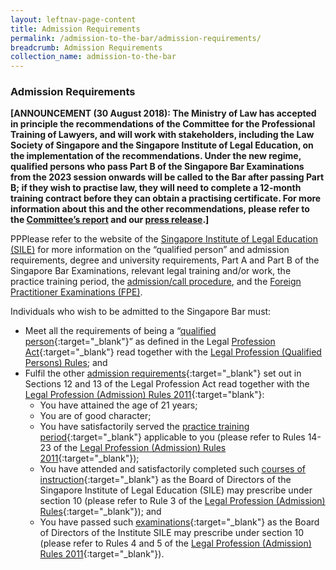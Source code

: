 ```yaml
---
layout: leftnav-page-content
title: Admission Requirements
permalink: /admission-to-the-bar/admission-requirements/
breadcrumb: Admission Requirements
collection_name: admission-to-the-bar
---
```


### **Admission Requirements**

<b>[ANNOUNCEMENT (30 August 2018): The Ministry of Law has accepted in principle the recommendations of the Committee for the Professional Training of Lawyers, and will work with stakeholders, including the Law Society of Singapore and the Singapore Institute of Legal Education, on the implementation of the recommendations. Under the new regime, qualified persons who pass Part B of the Singapore Bar Examinations from the 2023 session onwards will be called to the Bar after passing Part B; if they wish to practise law, they will need to complete a 12-month training contract before they can obtain a practising certificate.  For more information about this and the other recommendations, please refer to the <a href="https://www.supremecourt.gov.sg/publications/commemorative-and-other-publications" target="_blank">Committee’s report</a> and our <a href="/news/press-releases/law-ministry-accepts-recommendations-to-strengthen-professional" target="_blank">press release</a>.]</b>

PPPlease refer to the website of the [Singapore Institute of Legal Education (SILE)](http://www.sile.edu.sg/) for more information on the “qualified person” and admission requirements, degree and university requirements, Part A and Part B of the Singapore Bar Examinations, relevant legal training and/or work, the practice training period, the [admission/call procedure](http://www.sile.edu.sg/admission-process/procedure), and the [Foreign Practitioner Examinations (FPE)](http://www.sile.edu.sg/foreign-practitioner-examinations).

Individuals who wish to be admitted to the Singapore Bar must:


* Meet all the requirements of being a “[qualified person](http://www.sile.edu.sg/qualified-person){:target="_blank"}” as defined in the Legal [Profession Act](/admission-to-the-bar/admission-requirements/relevant-legislation/){:target="_blank"} read together with the [Legal Profession (Qualified Persons) Rules](#); and
* Fulfil the other [admission requirements](http://www.sile.edu.sg/admission-to-the-singapore-bar){:target="_blank"} set out in Sections 12 and 13 of the Legal Profession Act read together with the [Legal Profession (Admission) Rules 2011](#){:target="blank"}:
	* You have attained the age of 21 years;
	* You are of good character;
	* You have satisfactorily served the [practice training period](http://www.sile.edu.sg/admission-requirements/practice-training-period){:target="_blank"} applicable to you (please refer to Rules 14-23 of the [Legal Profession (Admission) Rules 2011](/admission-to-the-bar/admission-requirements/relevant-legislation//admission-to-the-bar/admission-requirements/relevant-legislation/){:target="_blank"});
	* You have attended and satisfactorily completed such [courses of instruction](http://www.sile.edu.sg/part-b){:target="_blank"} as the Board of Directors of the Singapore Institute of Legal Education (SILE) may prescribe under section 10 (please refer to Rule 3 of the [Legal Profession (Admission) Rules](/admission-to-the-bar/admission-requirements/relevant-legislation/){:target="_blank"}); and
	* You have passed such [examinations](http://www.sile.edu.sg/part-b){:target="_blank"} as the Board of Directors of the Institute SILE may prescribe under section 10 (please refer to Rules 4 and 5 of the [Legal Profession (Admission) Rules 2011](#){:target="_blank"}).
